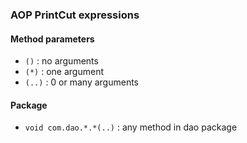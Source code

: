 ### AOP PrintCut expressions
#### Method parameters
* ```()``` : no arguments
* ```(*)``` : one argument
* ```(..)``` : 0 or many arguments
#### Package
* ```void com.dao.*.*(..)``` : any method in dao package
